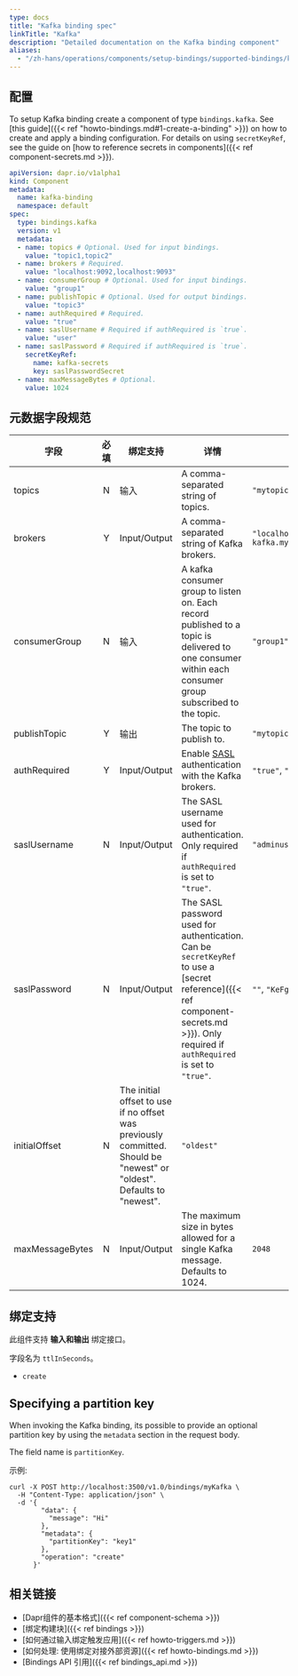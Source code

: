 ```yaml
---
type: docs
title: "Kafka binding spec"
linkTitle: "Kafka"
description: "Detailed documentation on the Kafka binding component"
aliases:
  - "/zh-hans/operations/components/setup-bindings/supported-bindings/kafka/"
---
```


## 配置

To setup Kafka binding create a component of type `bindings.kafka`. See [this guide]({{< ref "howto-bindings.md#1-create-a-binding" >}}) on how to create and apply a binding configuration. For details on using `secretKeyRef`, see the guide on [how to reference secrets in components]({{< ref component-secrets.md >}}).

```yaml
apiVersion: dapr.io/v1alpha1
kind: Component
metadata:
  name: kafka-binding
  namespace: default
spec:
  type: bindings.kafka
  version: v1
  metadata:
  - name: topics # Optional. Used for input bindings.
    value: "topic1,topic2"
  - name: brokers # Required.
    value: "localhost:9092,localhost:9093"
  - name: consumerGroup # Optional. Used for input bindings.
    value: "group1"
  - name: publishTopic # Optional. Used for output bindings.
    value: "topic3"
  - name: authRequired # Required.
    value: "true"
  - name: saslUsername # Required if authRequired is `true`.
    value: "user"
  - name: saslPassword # Required if authRequired is `true`.
    secretKeyRef:
      name: kafka-secrets
      key: saslPasswordSecret
  - name: maxMessageBytes # Optional.
    value: 1024
```

## 元数据字段规范

| 字段              | 必填 | 绑定支持                                                                                                                   | 详情                                                                                                                                                                                  | 示例                                                         |
| --------------- |:--:| ---------------------------------------------------------------------------------------------------------------------- | ----------------------------------------------------------------------------------------------------------------------------------------------------------------------------------- | ---------------------------------------------------------- |
| topics          | N  | 输入                                                                                                                     | A comma-separated string of topics.                                                                                                                                                 | `"mytopic1,topic2"`                                        |
| brokers         | Y  | Input/Output                                                                                                           | A comma-separated string of Kafka brokers.                                                                                                                                          | `"localhost:9092,dapr-kafka.myapp.svc.cluster.local:9093"` |
| consumerGroup   | N  | 输入                                                                                                                     | A kafka consumer group to listen on. Each record published to a topic is delivered to one consumer within each consumer group subscribed to the topic.                              | `"group1"`                                                 |
| publishTopic    | Y  | 输出                                                                                                                     | The topic to publish to.                                                                                                                                                            | `"mytopic"`                                                |
| authRequired    | Y  | Input/Output                                                                                                           | Enable [SASL](https://en.wikipedia.org/wiki/Simple_Authentication_and_Security_Layer) authentication with the Kafka brokers.                                                        | `"true"`, `"false"`                                        |
| saslUsername    | N  | Input/Output                                                                                                           | The SASL username used for authentication. Only required if `authRequired` is set to `"true"`.                                                                                      | `"adminuser"`                                              |
| saslPassword    | N  | Input/Output                                                                                                           | The SASL password used for authentication. Can be `secretKeyRef` to use a [secret reference]({{< ref component-secrets.md >}}). Only required if `authRequired` is set to `"true"`. | `""`, `"KeFg23!"`                                          |
| initialOffset   | N  | The initial offset to use if no offset was previously committed. Should be "newest" or "oldest". Defaults to "newest". | `"oldest"`                                                                                                                                                                          |                                                            |
| maxMessageBytes | N  | Input/Output                                                                                                           | The maximum size in bytes allowed for a single Kafka message. Defaults to 1024.                                                                                                     | `2048`                                                     |

## 绑定支持

此组件支持 **输入和输出** 绑定接口。

字段名为 `ttlInSeconds`。

- `create`

## Specifying a partition key

When invoking the Kafka binding, its possible to provide an optional partition key by using the `metadata` section in the request body.

The field name is `partitionKey`.

示例:

```shell
curl -X POST http://localhost:3500/v1.0/bindings/myKafka \
  -H "Content-Type: application/json" \
  -d '{
        "data": {
          "message": "Hi"
        },
        "metadata": {
          "partitionKey": "key1"
        },
        "operation": "create"
      }'
```

## 相关链接

- [Dapr组件的基本格式]({{< ref component-schema >}})
- [绑定构建块]({{< ref bindings >}})
- [如何通过输入绑定触发应用]({{< ref howto-triggers.md >}})
- [如何处理: 使用绑定对接外部资源]({{< ref howto-bindings.md >}})
- [Bindings API 引用]({{< ref bindings_api.md >}})
